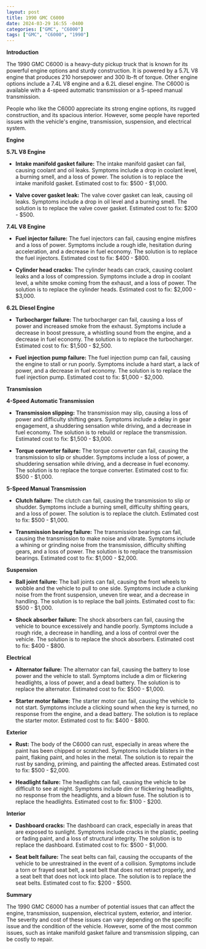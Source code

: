 ```yaml
---
layout: post
title: 1990 GMC C6000
date: 2024-03-29 16:55 -0400
categories: ["GMC", "C6000"]
tags: ["GMC", "C6000", "1990"]
---
```

**Introduction**

The 1990 GMC C6000 is a heavy-duty pickup truck that is known for its powerful engine options and sturdy construction. It is powered by a 5.7L V8 engine that produces 210 horsepower and 300 lb-ft of torque. Other engine options include a 7.4L V8 engine and a 6.2L diesel engine. The C6000 is available with a 4-speed automatic transmission or a 5-speed manual transmission.

People who like the C6000 appreciate its strong engine options, its rugged construction, and its spacious interior. However, some people have reported issues with the vehicle's engine, transmission, suspension, and electrical system.

**Engine**

**5.7L V8 Engine**

* **Intake manifold gasket failure:** The intake manifold gasket can fail, causing coolant and oil leaks. Symptoms include a drop in coolant level, a burning smell, and a loss of power. The solution is to replace the intake manifold gasket. Estimated cost to fix: $500 - $1,000.

* **Valve cover gasket leak:** The valve cover gasket can leak, causing oil leaks. Symptoms include a drop in oil level and a burning smell. The solution is to replace the valve cover gasket. Estimated cost to fix: $200 - $500.

**7.4L V8 Engine**

* **Fuel injector failure:** The fuel injectors can fail, causing engine misfires and a loss of power. Symptoms include a rough idle, hesitation during acceleration, and a decrease in fuel economy. The solution is to replace the fuel injectors. Estimated cost to fix: $400 - $800.

* **Cylinder head cracks:** The cylinder heads can crack, causing coolant leaks and a loss of compression. Symptoms include a drop in coolant level, a white smoke coming from the exhaust, and a loss of power. The solution is to replace the cylinder heads. Estimated cost to fix: $2,000 - $3,000.

**6.2L Diesel Engine**

* **Turbocharger failure:** The turbocharger can fail, causing a loss of power and increased smoke from the exhaust. Symptoms include a decrease in boost pressure, a whistling sound from the engine, and a decrease in fuel economy. The solution is to replace the turbocharger. Estimated cost to fix: $1,500 - $2,500.

* **Fuel injection pump failure:** The fuel injection pump can fail, causing the engine to stall or run poorly. Symptoms include a hard start, a lack of power, and a decrease in fuel economy. The solution is to replace the fuel injection pump. Estimated cost to fix: $1,000 - $2,000.

**Transmission**

**4-Speed Automatic Transmission**

* **Transmission slipping:** The transmission may slip, causing a loss of power and difficulty shifting gears. Symptoms include a delay in gear engagement, a shuddering sensation while driving, and a decrease in fuel economy. The solution is to rebuild or replace the transmission. Estimated cost to fix: $1,500 - $3,000.

* **Torque converter failure:** The torque converter can fail, causing the transmission to slip or shudder. Symptoms include a loss of power, a shuddering sensation while driving, and a decrease in fuel economy. The solution is to replace the torque converter. Estimated cost to fix: $500 - $1,000.

**5-Speed Manual Transmission**

* **Clutch failure:** The clutch can fail, causing the transmission to slip or shudder. Symptoms include a burning smell, difficulty shifting gears, and a loss of power. The solution is to replace the clutch. Estimated cost to fix: $500 - $1,000.

* **Transmission bearing failure:** The transmission bearings can fail, causing the transmission to make noise and vibrate. Symptoms include a whining or grinding noise from the transmission, difficulty shifting gears, and a loss of power. The solution is to replace the transmission bearings. Estimated cost to fix: $1,000 - $2,000.

**Suspension**

* **Ball joint failure:** The ball joints can fail, causing the front wheels to wobble and the vehicle to pull to one side. Symptoms include a clunking noise from the front suspension, uneven tire wear, and a decrease in handling. The solution is to replace the ball joints. Estimated cost to fix: $500 - $1,000.

* **Shock absorber failure:** The shock absorbers can fail, causing the vehicle to bounce excessively and handle poorly. Symptoms include a rough ride, a decrease in handling, and a loss of control over the vehicle. The solution is to replace the shock absorbers. Estimated cost to fix: $400 - $800.

**Electrical**

* **Alternator failure:** The alternator can fail, causing the battery to lose power and the vehicle to stall. Symptoms include a dim or flickering headlights, a loss of power, and a dead battery. The solution is to replace the alternator. Estimated cost to fix: $500 - $1,000.

* **Starter motor failure:** The starter motor can fail, causing the vehicle to not start. Symptoms include a clicking sound when the key is turned, no response from the engine, and a dead battery. The solution is to replace the starter motor. Estimated cost to fix: $400 - $800.

**Exterior**

* **Rust:** The body of the C6000 can rust, especially in areas where the paint has been chipped or scratched. Symptoms include blisters in the paint, flaking paint, and holes in the metal. The solution is to repair the rust by sanding, priming, and painting the affected areas. Estimated cost to fix: $500 - $2,000.

* **Headlight failure:** The headlights can fail, causing the vehicle to be difficult to see at night. Symptoms include dim or flickering headlights, no response from the headlights, and a blown fuse. The solution is to replace the headlights. Estimated cost to fix: $100 - $200.

**Interior**

* **Dashboard cracks:** The dashboard can crack, especially in areas that are exposed to sunlight. Symptoms include cracks in the plastic, peeling or fading paint, and a loss of structural integrity. The solution is to replace the dashboard. Estimated cost to fix: $500 - $1,000.

* **Seat belt failure:** The seat belts can fail, causing the occupants of the vehicle to be unrestrained in the event of a collision. Symptoms include a torn or frayed seat belt, a seat belt that does not retract properly, and a seat belt that does not lock into place. The solution is to replace the seat belts. Estimated cost to fix: $200 - $500.

**Summary**

The 1990 GMC C6000 has a number of potential issues that can affect the engine, transmission, suspension, electrical system, exterior, and interior. The severity and cost of these issues can vary depending on the specific issue and the condition of the vehicle. However, some of the most common issues, such as intake manifold gasket failure and transmission slipping, can be costly to repair.
